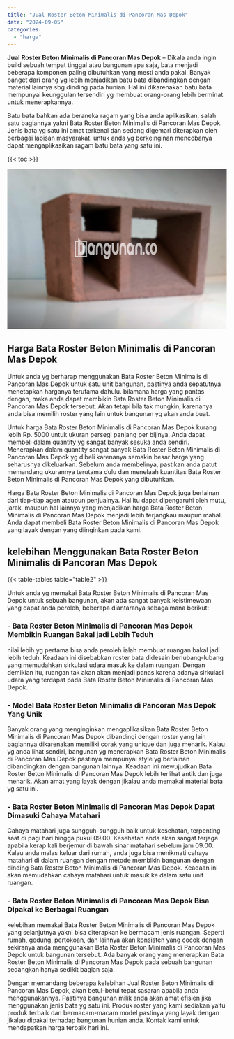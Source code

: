 ```yaml
---
title: "Jual Roster Beton Minimalis di Pancoran Mas Depok"
date: "2024-09-05"
categories: 
  - "harga"
---
```


**Jual Roster Beton Minimalis di Pancoran Mas Depok** – Dikala anda ingin build sebuah tempat tinggal atau bangunan apa saja, bata menjadi beberapa komponen paling dibutuhkan yang mesti anda pakai. Banyak banget dari orang yg lebih menjadikan batu bata dibandingkan dengan material lainnya sbg dinding pada hunian. Hal ini dikarenakan batu bata mempunyai keunggulan tersendiri yg membuat orang-orang lebih berminat untuk menerapkannya.

Batu bata bahkan ada beraneka ragam yang bisa anda aplikasikan, salah satu bagiannya yakni Bata Roster Beton Minimalis di Pancoran Mas Depok. Jenis bata yg satu ini amat terkenal dan sedang digemari diterapkan oleh berbagai lapisan masyarakat. untuk anda yg berkeinginan mencobanya dapat mengaplikasikan ragam batu bata yang satu ini.

{{< toc >}}

![Jual Roster Beton Minimalis di Pancoran Mas Depok](/images/bata-roster-minimalis-35.png)

## Harga Bata Roster Beton Minimalis di Pancoran Mas Depok

Untuk anda yg berharap menggunakan Bata Roster Beton Minimalis di Pancoran Mas Depok untuk satu unit bangunan, pastinya anda sepatutnya menetapkan harganya terutama dahulu. bilamana harga yang pantas dengan, maka anda dapat membikin Bata Roster Beton Minimalis di Pancoran Mas Depok tersebut. Akan tetapi bila tak mungkin, karenanya anda bisa memilih roster yang lain untuk bangunan yg akan anda buat.

Untuk harga Bata Roster Beton Minimalis di Pancoran Mas Depok kurang lebih Rp. 5000 untuk ukuran persegi panjang per bijinya. Anda dapat membeli dalam quantity yg sangat banyak sesuka anda sendiri. Menerapkan dalam quantity sangat banyak Bata Roster Beton Minimalis di Pancoran Mas Depok yg dibeli karenanya semakin besar harga yang seharusnya dikeluarkan. Sebelum anda membelinya, pastikan anda patut memandang ukurannya terutama dulu dan menelaah kuantitas Bata Roster Beton Minimalis di Pancoran Mas Depok yang dibutuhkan.

Harga Bata Roster Beton Minimalis di Pancoran Mas Depok juga berlainan dari tiap-tiap agen ataupun penjualnya. Hal itu dapat dipengaruhi oleh mutu, jarak, maupun hal lainnya yang menjadikan harga Bata Roster Beton Minimalis di Pancoran Mas Depok menjadi lebih terjangkau maupun mahal. Anda dapat membeli Bata Roster Beton Minimalis di Pancoran Mas Depok yang layak dengan yang diinginkan pada kami.

## kelebihan Menggunakan Bata Roster Beton Minimalis di Pancoran Mas Depok

{{< table-tables table="table2" >}}

Untuk anda yg memakai Bata Roster Beton Minimalis di Pancoran Mas Depok untuk sebuah bangunan, akan ada sangat banyak keistimewaan yang dapat anda peroleh, beberapa diantaranya sebagaimana berikut:

### \- Bata Roster Beton Minimalis di Pancoran Mas Depok Membikin Ruangan Bakal jadi Lebih Teduh

nilai lebih yg pertama bisa anda peroleh ialah membuat ruangan bakal jadi lebih teduh. Keadaan ini disebabkan roster bata didesain berlubang-lubang yang memudahkan sirkulasi udara masuk ke dalam ruangan. Dengan demikian itu, ruangan tak akan akan menjadi panas karena adanya sirkulasi udara yang terdapat pada Bata Roster Beton Minimalis di Pancoran Mas Depok.

### \- Model Bata Roster Beton Minimalis di Pancoran Mas Depok Yang Unik

Banyak orang yang menginginkan mengaplikasikan Bata Roster Beton Minimalis di Pancoran Mas Depok dibandingi dengan roster yang lain bagiannya dikarenakan memiliki corak yang unique dan juga menarik. Kalau yg anda lihat sendiri, bangunan yg menerapkan Bata Roster Beton Minimalis di Pancoran Mas Depok pastinya mempunyai style yg berlainan dibandingkan dengan bangunan lainnya. Keadaan ini mewujudkan Bata Roster Beton Minimalis di Pancoran Mas Depok lebih terlihat antik dan juga menarik. Akan amat yang layak dengan jikalau anda memakai material bata yg satu ini.

### \- Bata Roster Beton Minimalis di Pancoran Mas Depok Dapat Dimasuki Cahaya Matahari

Cahaya matahari juga sungguh-sungguh baik untuk kesehatan, terpenting saat di pagi hari hingga pukul 09.00. Kesehatan anda akan sangat terjaga apabila kerap kali berjemur di bawah sinar matahari sebelum jam 09.00. Kalau anda malas keluar dari rumah, anda juga bisa menikmati cahaya matahari di dalam ruangan dengan metode membikin bangunan dengan dinding Bata Roster Beton Minimalis di Pancoran Mas Depok. Keadaan ini akan memudahkan cahaya matahari untuk masuk ke dalam satu unit ruangan.

### \- Bata Roster Beton Minimalis di Pancoran Mas Depok Bisa Dipakai ke Berbagai Ruangan

kelebihan memakai Bata Roster Beton Minimalis di Pancoran Mas Depok yang selanjutnya yakni bisa diterapkan ke bermacam jenis ruangan. Seperti rumah, gedung, pertokoan, dan lainnya akan konsisten yang cocok dengan sekiranya anda menggunakan Bata Roster Beton Minimalis di Pancoran Mas Depok untuk bangunan tersebut. Ada banyak orang yang menerapkan Bata Roster Beton Minimalis di Pancoran Mas Depok pada sebuah bangunan sedangkan hanya sedikit bagian saja.

Dengan memandang beberapa kelebihan Jual Roster Beton Minimalis di Pancoran Mas Depok, akan betul-betul tepat sasaran apabila anda menggunakannya. Pastinya bangunan milik anda akan amat efisien jika menggunakan jenis bata yg satu ini. Produk roster yang kami sediakan yaitu produk terbaik dan bermacam-macam model pastinya yang layak dengan jikalau dipakai terhadap bangunan hunian anda. Kontak kami untuk mendapatkan harga terbaik hari ini.

